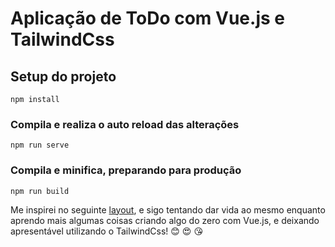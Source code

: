 # Aplicação de ToDo com Vue.js e TailwindCss

## Setup do projeto
```
npm install
```

### Compila e realiza o auto reload das alterações
```
npm run serve
```

### Compila e minifica, preparando para produção
```
npm run build
```
Me inspirei no seguinte [layout](https://dribbble.com/shots/2400033-ToDo-List-Day-042-dailui), e sigo tentando dar vida ao mesmo enquanto aprendo mais algumas coisas criando algo do zero com Vue.js, e deixando apresentável utilizando o TailwindCss! :blush: :heart_eyes: :kissing_heart:
